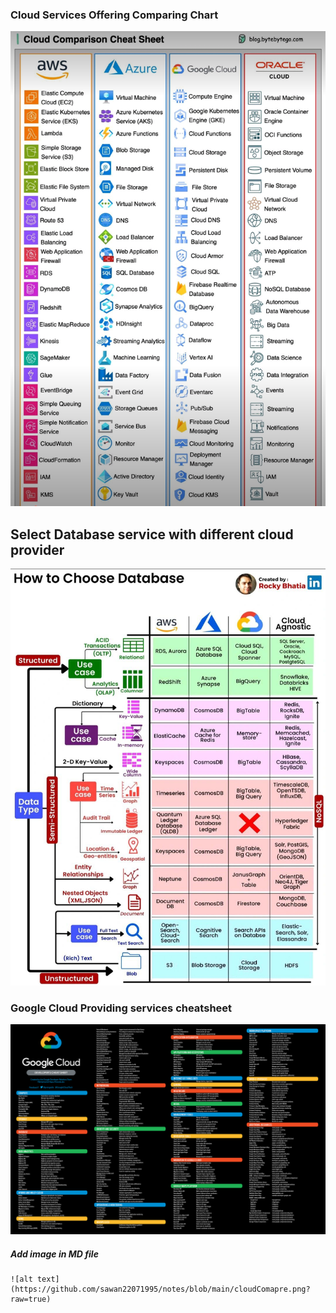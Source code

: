 ### Cloud Services Offering Comparing Chart

![Cloud Compare](https://github.com/sawan22071995/notes/blob/main/docs/Miscellaneous/cloudComapre.png?raw=true)

## Select Database service with different cloud provider

![Cloud Database](https://github.com/sawan22071995/notes/blob/main/docs/Miscellaneous/cloudDbChoose.jpg?raw=true)

### Google Cloud Providing services cheatsheet

![GCP cheat sheet](https://github.com/sawan22071995/notes/blob/main/docs/Miscellaneous/GCPServiceCheatSheet.png?raw=true)

##### Add image in MD file

```
![alt text](https://github.com/sawan22071995/notes/blob/main/cloudComapre.png?raw=true)
```
